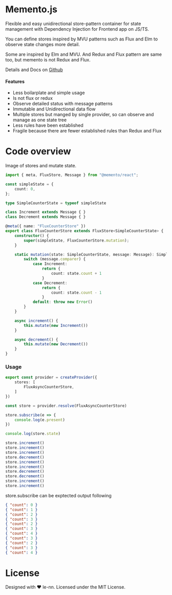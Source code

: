 # Memento.js

Flexible and easy unidirectional store-pattern container for state management with Dependency Injection for Frontend app on JS/TS.

You can define stores inspired by MVU patterns such as Flux and Elm to observe state changes more detail.

Some are inspired by Elm and MVU.
And Redux and Flux pattern are same too, but memento is not Redux and Flux.

Details and Docs on [Github](https://github.com/le-nn/memento)

#### Features

* Less boilarplate and simple usage 
* Is not flux or redux
* Observe detailed status with message patterns
* Immutable and Unidirectional data flow
* Multiple stores but manged by single provider, so can observe and manage as one state tree
* Less rules have been established
* Fragile because there are fewer established rules than Redux and Flux

# Code overview

Image of stores and mutate state.

```ts
import { meta, FluxStore, Message } from "@memento/react";

const simpleState = {
    count: 0,
};

type SimpleCounterState = typeof simpleState

class Increment extends Message { }
class Decrement extends Message { }

@meta({ name: "FluxCounterStore" })
export class FluxCounterStore extends FluxStore<SimpleCounterState> {
    constructor() {
        super(simpleState, FluxCounterStore.mutation);
    }

    static mutation(state: SimpleCounterState, message: Message): SimpleCounterState {
        switch (message.comparer) {
            case Increment:
                return {
                    count: state.count + 1
                }
            case Decrement:
                return {
                    count: state.count - 1
                }
            default: throw new Error()
        }
    }

    async increment() {
        this.mutate(new Increment())
    }

    async decrement() {
        this.mutate(new Decrement())
    }
}

```

### Usage

```ts
export const provider = createProvider({
    stores: [
        FluxAsyncCounterStore,
    ]
})

const store = provider.resolve(FluxAsyncCounterStore)

store.subscribe(e => {
    console.log(e.present)
})

console.log(store.state)

store.increment()
store.increment()
store.increment()
store.decrement()
store.increment()
store.increment()
store.decrement()
store.decrement()
store.increment()
store.increment()
```

store.subscribe can be exptected output following

```json
{ "count": 0 }
{ "count": 1 }
{ "count": 2 }
{ "count": 3 }
{ "count": 2 }
{ "count": 3 }
{ "count": 4 }
{ "count": 3 }
{ "count": 2 }
{ "count": 3 }
{ "count": 4 }
```

# License
Designed with ♥ le-nn. Licensed under the MIT License.

